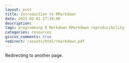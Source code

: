 ```yaml
---
layout: post
title: Introduction to RMarkdown
date: 2022-02-01 17:39:00
description:
tags: programming R Markdown RMarkdown reproducibility
categories: resources
giscus_comments: true
redirect: /assets/html/rmarkdown.pdf
---
```


Redirecting to another page.


